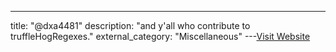 ---
title: "@dxa4481"
description: "and y'all who contribute to truffleHogRegexes."
external_category: "Miscellaneous"
---[Visit Website](https://github.com/dxa4481)

